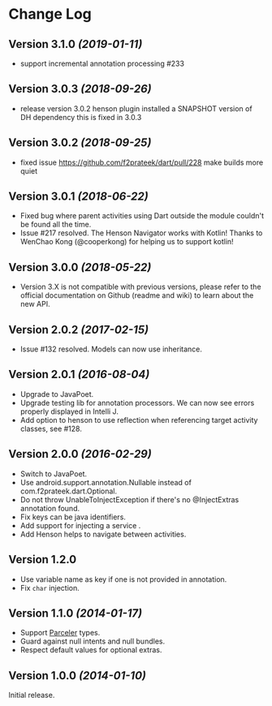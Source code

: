 Change Log
==========

Version 3.1.0 *(2019-01-11)*
----------------------------
* support incremental annotation processing #233

Version 3.0.3 *(2018-09-26)*
----------------------------
* release version 3.0.2 henson plugin installed a SNAPSHOT version of DH dependency
this is fixed in 3.0.3

Version 3.0.2 *(2018-09-25)*
----------------------------
* fixed issue https://github.com/f2prateek/dart/pull/228 make builds more quiet

Version 3.0.1 *(2018-06-22)*
----------------------------
* Fixed bug where parent activities using Dart outside the module couldn't be found all the time.
* Issue #217 resolved. The Henson Navigator works with Kotlin! Thanks to WenChao Kong (@cooperkong) for helping us to support kotlin!

Version 3.0.0 *(2018-05-22)*
----------------------------
* Version 3.X is not compatible with previous versions, please refer to the official documentation on Github (readme and wiki) to learn about the new API.

Version 2.0.2 *(2017-02-15)*
----------------------------
* Issue #132 resolved. Models can now use inheritance.

Version 2.0.1 *(2016-08-04)*
----------------------------
* Upgrade to JavaPoet.
* Upgrade testing lib for annotation processors. We can now see errors properly displayed in Intelli J.
* Add option to henson to use reflection when referencing target activity classes, see #128.

Version 2.0.0 *(2016-02-29)*
----------------------------
* Switch to JavaPoet.
* Use android.support.annotation.Nullable instead of com.f2prateek.dart.Optional.
* Do not throw UnableToInjectException if there's no @InjectExtras annotation found.
* Fix keys can be java identifiers.
* Add support for injecting a service .
* Add Henson helps to navigate between activities.

Version 1.2.0 
----------------------------

* Use variable name as key if one is not provided in annotation.
* Fix `char` injection.


Version 1.1.0 *(2014-01-17)*
----------------------------

* Support [Parceler](https://github.com/johncarl81/parceler) types.
* Guard against null intents and null bundles.
* Respect default values for optional extras.


Version 1.0.0 *(2014-01-10)*
----------------------------

Initial release.
